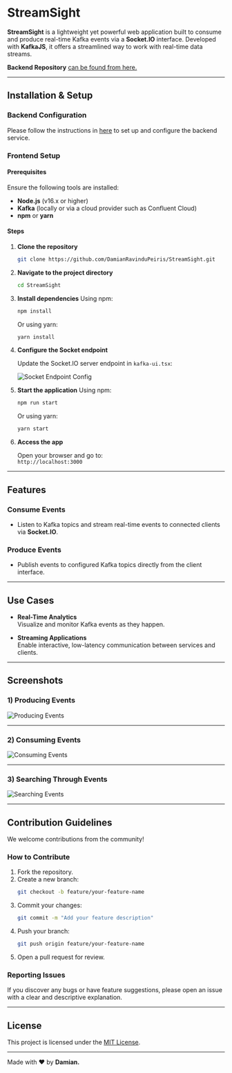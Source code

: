 # StreamSight

**StreamSight** is a lightweight yet powerful web application built to consume and produce real-time Kafka events via a **Socket.IO** interface. Developed with **KafkaJS**, it offers a streamlined way to work with real-time data streams.

**Backend Repository** [can be found from here.](https://github.com/DamianRavinduPeiris/kafka-ts)

---

## Installation & Setup

### Backend Configuration

Please follow the instructions in [here](https://github.com/DamianRavinduPeiris/kafka-ts) to set up and configure the backend service.

### Frontend Setup

#### Prerequisites

Ensure the following tools are installed:

- **Node.js** (v16.x or higher)
- **Kafka** (locally or via a cloud provider such as Confluent Cloud)
- **npm** or **yarn**

#### Steps

1. **Clone the repository**
   ```bash
   git clone https://github.com/DamianRavinduPeiris/StreamSight.git
   ```

2. **Navigate to the project directory**
   ```bash
   cd StreamSight
   ```

3. **Install dependencies**
   Using npm:
   ```bash
   npm install
   ```
   Or using yarn:
   ```bash
   yarn install
   ```

4. **Configure the Socket endpoint**

   Update the Socket.IO server endpoint in `kafka-ui.tsx`:

   ![Socket Endpoint Config](https://github.com/user-attachments/assets/6d6734a1-287d-4cdb-ab34-b91d99ed9c9a)

5. **Start the application**
   Using npm:
   ```bash
   npm run start
   ```
   Or using yarn:
   ```bash
   yarn start
   ```

6. **Access the app**

   Open your browser and go to:  
   `http://localhost:3000`

---

## Features

### Consume Events

- Listen to Kafka topics and stream real-time events to connected clients via **Socket.IO**.

### Produce Events

- Publish events to configured Kafka topics directly from the client interface.

---

## Use Cases

- **Real-Time Analytics**  
  Visualize and monitor Kafka events as they happen.

- **Streaming Applications**  
  Enable interactive, low-latency communication between services and clients.

---

## Screenshots

### 1) Producing Events  
![Producing Events](https://github.com/user-attachments/assets/55e08de7-c6c4-4f96-b9f6-b4e0d8d91fec)

---

### 2) Consuming Events  
![Consuming Events](https://github.com/user-attachments/assets/b850e4e3-1477-4eba-b7e4-584ff20b2821)

---

### 3) Searching Through Events  
![Searching Events](https://github.com/user-attachments/assets/3c43a1df-3929-434a-bcbd-f465ad35905d)

---

## Contribution Guidelines

We welcome contributions from the community!

### How to Contribute

1. Fork the repository.
2. Create a new branch:
   ```bash
   git checkout -b feature/your-feature-name
   ```
3. Commit your changes:
   ```bash
   git commit -m "Add your feature description"
   ```
4. Push your branch:
   ```bash
   git push origin feature/your-feature-name
   ```
5. Open a pull request for review.

### Reporting Issues

If you discover any bugs or have feature suggestions, please open an issue with a clear and descriptive explanation.

---

## License

This project is licensed under the [MIT License](LICENSE).

---

Made with ❤️ by **Damian.**
